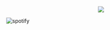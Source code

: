 </h2>
<p align="center">
<br>
<a href="https://discord.com/users/1029788553460334692">
        <img src="https://lanyard-profile-readme.vercel.app/api/1029788553460334692?theme=dark&bg=303037&animated=true&hideDiscrim=false&borderRadius=30px&idleMessage=Probably%20doing%20something%20else..."/>
    </a>
</p>

![spotify](https://spotify-github-profile.vercel.app/api/view?uid=31xns52yxwixmabkhfy34bdjwzyu&cover_image=true&theme=novatorem&show_offline=false&bar_color=53b14f&bar_color_cover=false)
